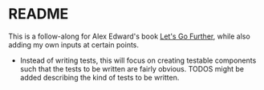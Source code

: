 # README

This is a follow-along for Alex Edward's book [Let's Go Further](https://lets-go-further.alexedwards.net/), while also adding my own inputs at certain points.

- Instead of writing tests, this will focus on creating testable components such that the tests to be written are fairly obvious. TODOS might be added describing the kind of tests to be written.